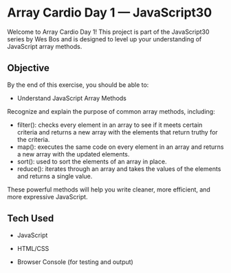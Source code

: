 # Array Cardio Day 1 — JavaScript30
Welcome to Array Cardio Day 1! This project is part of the JavaScript30 series by Wes Bos and is designed to level up your understanding of JavaScript array methods.

## Objective
By the end of this exercise, you should be able to:
- Understand JavaScript Array Methods

Recognize and explain the purpose of common array methods, including:

 - filter(): checks every element in an array to see if it meets certain criteria and returns a new array with the elements that return truthy for the criteria.
 - map(): executes the same code on every element in an array and returns a new array with the updated elements.
 - sort(): used to sort the elements of an array in place.
 - reduce(): iterates through an array and takes the values of the elements and returns a single value.

These powerful methods will help you write cleaner, more efficient, and more expressive JavaScript.

## Tech Used
- JavaScript 

- HTML/CSS 

- Browser Console (for testing and output)


